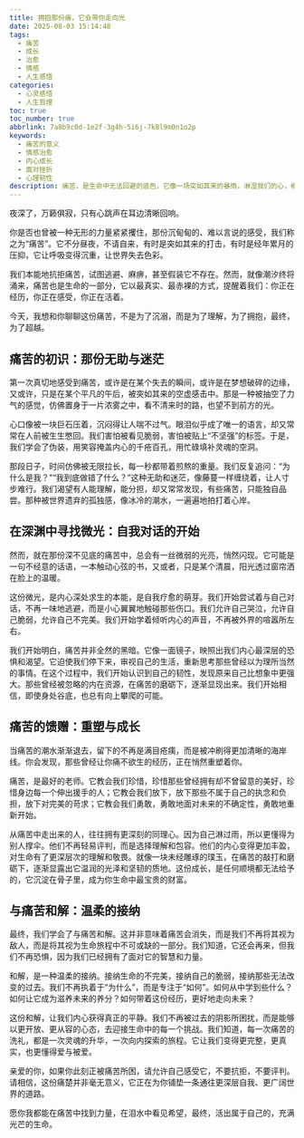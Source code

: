 ```yaml
---
title: 拥抱那份痛，它会带你走向光
date: 2025-08-03 15:14:48
tags:
  - 痛苦
  - 成长
  - 治愈
  - 情感
  - 人生感悟
categories:
  - 心灵感悟
  - 人生哲理
toc: true
toc_number: true
abbrlink: 7a8b9c0d-1e2f-3g4h-5i6j-7k8l9m0n1o2p
keywords:
  - 痛苦的意义
  - 情感治愈
  - 内心成长
  - 面对挫折
  - 心理韧性
description: 痛苦，是生命中无法回避的底色，它像一场突如其来的暴雨，淋湿我们的心，模糊我们的视线。然而，正是这份深刻的痛楚，往往蕴藏着最深沉的成长与蜕变。这篇文章，将带你一同走进痛苦的深处，感受它的洗礼，最终发现它所馈赠的，是通往内心平静与力量的钥匙。
---
```


夜深了，万籁俱寂，只有心跳声在耳边清晰回响。

你是否也曾被一种无形的力量紧紧攫住，那份沉甸甸的、难以言说的感受，我们称之为“痛苦”。它不分昼夜，不请自来，有时是突如其来的打击，有时是经年累月的压抑，它让呼吸变得沉重，让世界失去色彩。

我们本能地抗拒痛苦，试图逃避、麻痹，甚至假装它不存在。然而，就像潮汐终将涌来，痛苦也是生命的一部分，它以最真实、最赤裸的方式，提醒着我们：你正在经历，你正在感受，你正在活着。

今天，我想和你聊聊这份痛苦，不是为了沉溺，而是为了理解，为了拥抱，最终，为了超越。

## 痛苦的初识：那份无助与迷茫

第一次真切地感受到痛苦，或许是在某个失去的瞬间，或许是在梦想破碎的边缘，又或许，只是在某个平凡的午后，被突如其来的空虚感击中。那是一种被抽空了力气的感觉，仿佛置身于一片浓雾之中，看不清来时的路，也望不到前方的光。

心口像被一块巨石压着，沉闷得让人喘不过气。眼泪似乎成了唯一的语言，却又常常在人前被生生憋回。我们害怕被看见脆弱，害怕被贴上“不坚强”的标签。于是，我们学会了伪装，用笑容掩盖内心的千疮百孔，用忙碌填补灵魂的空洞。

那段日子，时间仿佛被无限拉长，每一秒都带着煎熬的重量。我们反复追问：“为什么是我？”“我到底做错了什么？”这种无助和迷茫，像藤蔓一样缠绕着，让人寸步难行。我们渴望有人能理解，能分担，却又常常发现，有些痛苦，只能独自品尝。那种被世界遗弃的孤独感，像冰冷的潮水，一遍遍地拍打着心岸。

## 在深渊中寻找微光：自我对话的开始

然而，就在那份深不见底的痛苦中，总会有一丝微弱的光亮，悄然闪现。它可能是一句不经意的话语，一本触动心弦的书，又或者，只是某个清晨，阳光透过窗帘洒在脸上的温暖。

这份微光，是内心深处求生的本能，是自我疗愈的萌芽。我们开始尝试着与自己对话，不再一味地逃避，而是小心翼翼地触碰那些伤口。我们允许自己哭泣，允许自己脆弱，允许自己不完美。我们开始学着倾听内心的声音，不再被外界的喧嚣所左右。

我们开始明白，痛苦并非全然的黑暗。它像一面镜子，映照出我们内心最深层的恐惧和渴望。它迫使我们停下来，审视自己的生活，重新思考那些曾经以为理所当然的事情。在这个过程中，我们开始认识到自己的韧性，发现原来自己比想象中更强大。那些曾经被忽略的内在资源，在痛苦的磨砺下，逐渐显现出来。我们开始相信，即使身处谷底，也总有向上攀爬的可能。

## 痛苦的馈赠：重塑与成长

当痛苦的潮水渐渐退去，留下的不再是满目疮痍，而是被冲刷得更加清晰的海岸线。你会发现，那些曾经让你痛不欲生的经历，正在悄然重塑着你。

痛苦，是最好的老师。它教会我们珍惜，珍惜那些曾经拥有却不曾留意的美好，珍惜身边每一个伸出援手的人；它教会我们放下，放下那些不属于自己的执念和负担，放下对完美的苛求；它教会我们勇敢，勇敢地面对未来的不确定性，勇敢地重新开始。

从痛苦中走出来的人，往往拥有更深刻的同理心。因为自己淋过雨，所以更懂得为别人撑伞。他们不再轻易评判，而是选择理解和包容。他们的内心变得更加丰盈，对生命有了更深层次的理解和敬畏。就像一块未经雕琢的璞玉，在痛苦的敲打和磨砺下，逐渐显露出它温润的光泽和坚韧的质地。这份成长，是任何顺境都无法给予的，它沉淀在骨子里，成为你生命中最宝贵的财富。

## 与痛苦和解：温柔的接纳

最终，我们学会了与痛苦和解。这并非意味着痛苦会消失，而是我们不再将其视为敌人，而是将其视为生命旅程中不可或缺的一部分。我们知道，它还会再来，但我们不再恐惧，因为我们已经拥有了面对它的智慧和力量。

和解，是一种温柔的接纳。接纳生命的不完美，接纳自己的脆弱，接纳那些无法改变的过去。我们不再执着于“为什么”，而是专注于“如何”。如何从中学到些什么？如何让它成为滋养未来的养分？如何带着这份经历，更好地走向未来？

这份和解，让我们内心获得真正的平静。我们不再被过去的阴影所困扰，而是能够以更开放、更从容的心态，去迎接生命中的每一个挑战。我们知道，每一次痛苦的洗礼，都是一次灵魂的升华，一次向内探索的旅程。它让我们变得更完整，更真实，也更懂得爱与被爱。

亲爱的你，如果你此刻正被痛苦所困，请允许自己感受它，不要抗拒，不要评判。请相信，这份痛楚并非毫无意义，它正在为你铺垫一条通往更深层自我、更广阔世界的道路。

愿你我都能在痛苦中找到力量，在泪水中看见希望，最终，活出属于自己的，充满光芒的生命。